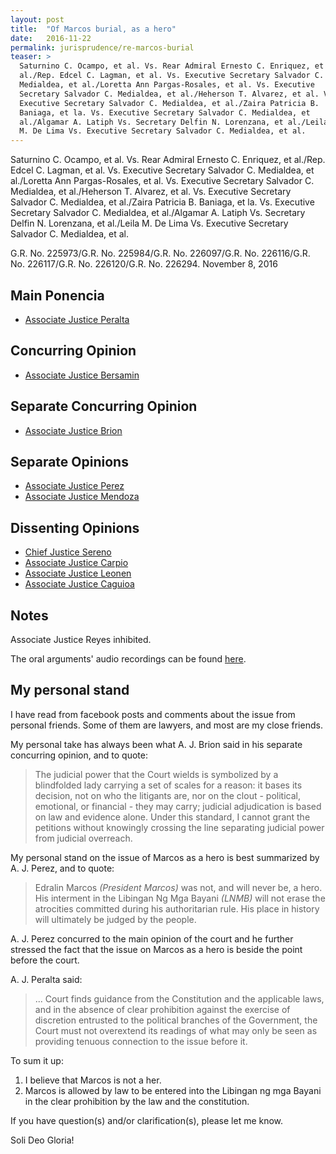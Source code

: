 ```yaml
---
layout: post
title:  "Of Marcos burial, as a hero"
date:   2016-11-22
permalink: jurisprudence/re-marcos-burial
teaser: >
  Saturnino C. Ocampo, et al. Vs. Rear Admiral Ernesto C. Enriquez, et
  al./Rep. Edcel C. Lagman, et al. Vs. Executive Secretary Salvador C.
  Medialdea, et al./Loretta Ann Pargas-Rosales, et al. Vs. Executive
  Secretary Salvador C. Medialdea, et al./Heherson T. Alvarez, et al. Vs.
  Executive Secretary Salvador C. Medialdea, et al./Zaira Patricia B.
  Baniaga, et la. Vs. Executive Secretary Salvador C. Medialdea, et
  al./Algamar A. Latiph Vs. Secretary Delfin N. Lorenzana, et al./Leila
  M. De Lima Vs. Executive Secretary Salvador C. Medialdea, et al.
---
```


Saturnino C. Ocampo, et al. Vs. Rear Admiral Ernesto C. Enriquez, et al./Rep. Edcel C. Lagman, et al. Vs. Executive Secretary Salvador C. Medialdea, et al./Loretta Ann Pargas-Rosales, et al. Vs. Executive Secretary Salvador C. Medialdea, et al./Heherson T. Alvarez, et al. Vs. Executive Secretary Salvador C. Medialdea, et al./Zaira Patricia B. Baniaga, et la. Vs. Executive Secretary Salvador C. Medialdea, et al./Algamar A. Latiph Vs. Secretary Delfin N. Lorenzana, et al./Leila M. De Lima Vs. Executive Secretary Salvador C. Medialdea, et al.

G.R. No. 225973/G.R. No. 225984/G.R. No. 226097/G.R. No. 226116/G.R. No. 226117/G.R. No. 226120/G.R. No. 226294. November 8, 2016

## Main Ponencia

- [Associate Justice Peralta](http://sc.judiciary.gov.ph/jurisprudence/2016/november2016/225973.pdf)

## Concurring Opinion

- [Associate Justice Bersamin](http://sc.judiciary.gov.ph/jurisprudence/2016/november2016/225973_bersamin.pdf)

## Separate Concurring Opinion

- [Associate Justice Brion](http://sc.judiciary.gov.ph/jurisprudence/2016/november2016/225973_brion.pdf)

## Separate Opinions

- [Associate Justice Perez](http://sc.judiciary.gov.ph/jurisprudence/2016/november2016/225973_perez.pdf)
- [Associate Justice Mendoza](http://sc.judiciary.gov.ph/jurisprudence/2016/november2016/225973_mendoza.pdf)

## Dissenting Opinions

- [Chief Justice Sereno](http://sc.judiciary.gov.ph/jurisprudence/2016/november2016/225973_sereno.pdf)
- [Associate Justice Carpio](http://sc.judiciary.gov.ph/jurisprudence/2016/november2016/225973_carpio.pdf)
- [Associate Justice Leonen](http://sc.judiciary.gov.ph/jurisprudence/2016/november2016/225973_leonen.pdf)
- [Associate Justice Caguioa](http://sc.judiciary.gov.ph/jurisprudence/2016/november2016/225973_caguioa.pdf)

## Notes

Associate Justice Reyes inhibited.

The oral arguments' audio recordings can be found
[here](http://sc.judiciary.gov.ph/microsite/marcos/audio-recording.html).

## My personal stand

I have read from facebook posts and comments about the issue from
personal friends. Some of them are lawyers, and most are my close
friends.

My personal take has always been what A. J. Brion said in his separate
concurring opinion, and to quote:

> The judicial power that the Court wields is symbolized by a
> blindfolded lady carrying a  set of scales for a  reason: it  bases its
> decision, not on who the litigants are, nor on the clout - political,
> emotional, or financial - they may carry; judicial adjudication is
> based on law and evidence alone.  Under this standard, I  cannot grant
> the petitions without knowingly crossing the line separating judicial
> power from judicial overreach. 

My personal stand on the issue of Marcos as a hero is best summarized by
A. J. Perez, and to quote:

> Edralin Marcos _(President Marcos)_ was not, and will never be, a hero.
> His interment in the Libingan Ng Mga Bayani _(LNMB)_ will not erase the
> atrocities committed during his authoritarian rule. His place in
> history will ultimately be judged by the people.

A. J. Perez concurred to the main opinion of the court and he further
stressed the fact that the issue on Marcos as a hero is beside the point
before the court.

A. J. Peralta said:

> ... Court finds guidance from the Constitution and the applicable laws,
> and in the absence of clear prohibition against the exercise of
> discretion entrusted to the political branches of the Government, the
> Court must not overextend its readings of what may only be seen as
> providing tenuous connection to the issue before it.

To sum it up:

1.  I believe that Marcos is not a her.
2.  Marcos is allowed by law to be entered into the Libingan ng mga Bayani
    in the clear prohibition by the law and the constitution.

If you have question(s) and/or clarification(s), please let me know.

Soli Deo Gloria!
